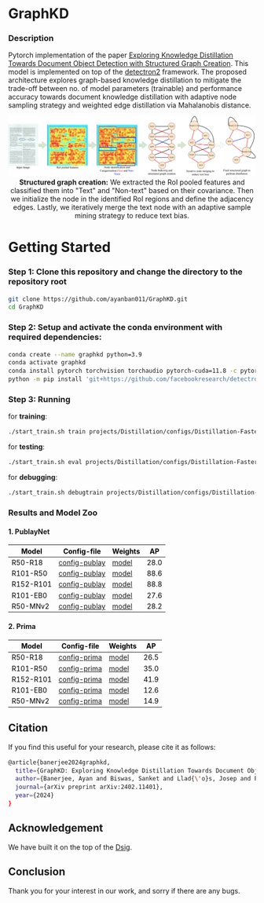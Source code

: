 # GraphKD

### Description
Pytorch implementation of the paper [Exploring Knowledge Distillation Towards Document Object Detection with Structured Graph Creation](https://arxiv.org/abs/2402.11401). This model is implemented on top of the [detectron2](https://github.com/facebookresearch/detectron2) framework. The proposed architecture explores graph-based knowledge distillation to mitigate the trade-off between no. of model parameters (trainable) and performance accuracy towards document knowledge distillation with adaptive node sampling strategy and weighted edge distillation via Mahalanobis distance.

<p align="center">
  <img src="https://github.com/ayanban011/GraphKD/blob/main/fig/sgc.png">
  <be>
<b>Structured graph creation:</b> We extracted the RoI pooled features and classified them into "Text" and "Non-text" based on their covariance. Then we initialize the node in the identified RoI regions and define the adjacency edges. Lastly, we iteratively merge the text node with an adaptive sample mining strategy to reduce text bias.
</p>

# Getting Started

### Step 1: Clone this repository and change the directory to the repository root
```bash
git clone https://github.com/ayanban011/GraphKD.git 
cd GraphKD
```

### Step 2: Setup and activate the conda environment with required dependencies:
```bash
conda create --name graphkd python=3.9
conda activate graphkd
conda install pytorch torchvision torchaudio pytorch-cuda=11.8 -c pytorch -c nvidia
python -m pip install 'git+https://github.com/facebookresearch/detectron2.git' --user
```

### Step 3: Running

for **training**:

```bash
./start_train.sh train projects/Distillation/configs/Distillation-FasterRCNN-R18-R50-dsig-1x.yaml
```

for **testing**:

```bash
./start_train.sh eval projects/Distillation/configs/Distillation-FasterRCNN-R18-R50-dsig-1x.yaml
```

for **debugging**:

```bash
./start_train.sh debugtrain projects/Distillation/configs/Distillation-FasterRCNN-R18-R50-dsig-1x.yaml
```

### Results and Model Zoo

#### 1. PublayNet

<table class="tg">
<thead>
  <tr>
    <th class="tg-amwm"><span style="font-style:normal;text-decoration:none;color:#000;background-color:transparent">Model</span></th>
    <th class="tg-amwm"><span style="font-style:normal;text-decoration:none;color:#000;background-color:transparent">Config-file</span></th>
    <th class="tg-amwm"><span style="font-style:normal;text-decoration:none;color:#000;background-color:transparent">Weights</span></th>
    <th class="tg-amwm"><span style="font-style:normal;text-decoration:none;color:#000;background-color:transparent">AP</span></th>
  </tr>
</thead>
<tbody>
  <tr>
    <td class="tg-baqh"><span style="font-weight:400;font-style:normal;text-decoration:none;color:#000;background-color:transparent">R50-R18</span></td>
    <td class="tg-baqh"><span style="font-weight:400;font-style:normal;text-decoration:none;color:#000;background-color:transparent"><a href=https://github.com/ayanban011/GraphKD/blob/main/projects/Distillation/configs/Distillation-FasterRCNN-R18-R50-dsig-1x.yaml>config-publay</a></span></td>
    <td class="tg-baqh"><span style="font-weight:400;font-style:normal;text-decoration:none;color:#000;background-color:transparent"><a href=https://drive.google.com/file/d/1w4B_a5Bkv80MM-ZKSkgmUCjvIvCHFJhj/view?usp=sharing>model</a></span></td>
    <td class="tg-baqh"><span style="font-weight:400;font-style:normal;text-decoration:none;color:#000;background-color:transparent">28.0</span></td>
  </tr>
  <tr>
    <td class="tg-baqh"><span style="font-weight:400;font-style:normal;text-decoration:none;color:#000;background-color:transparent">R101-R50</span></td>
    <td class="tg-baqh"><span style="font-weight:400;font-style:normal;text-decoration:none;color:#000;background-color:transparent"><a href=https://github.com/ayanban011/GraphKD/blob/main/projects/Distillation/configs/Distillation-FasterRCNN-R50-R101-dsig-1x.yaml>config-publay</a></span></td>
    <td class="tg-baqh"><span style="font-weight:400;font-style:normal;text-decoration:none;color:#000;background-color:transparent"><a href=https://drive.google.com/file/d/1oOzy7D6J0yb0Z_ALwpPZMbIZf_AmekvE/view?usp=sharing>model</a></span></td>
    <td class="tg-baqh"><span style="font-weight:400;font-style:normal;text-decoration:none;color:#000;background-color:transparent">88.6</span></td>
  </tr>
  <tr>
    <td class="tg-baqh"><span style="font-weight:400;font-style:normal;text-decoration:none;color:#000;background-color:transparent">R152-R101</span></td>
    <td class="tg-baqh"><span style="font-weight:400;font-style:normal;text-decoration:none;color:#000;background-color:transparent"><a href=https://github.com/ayanban011/GraphKD/blob/main/projects/Distillation/configs/Distillation-FasterRCNN-R101-R152-dsig-1x.yaml>config-publay</a></span></td>
    <td class="tg-baqh"><span style="font-weight:400;font-style:normal;text-decoration:none;color:#000;background-color:transparent"><a href=https://drive.google.com/file/d/1n1IHYu3DpvuE5Mfzwx-3dpIOuloirza8/view?usp=sharing>model</a></span></td>
    <td class="tg-baqh"><span style="font-weight:400;font-style:normal;text-decoration:none;color:#000;background-color:transparent">88.8</span></td>
  </tr>
  <tr>
    <td class="tg-baqh"><span style="font-weight:400;font-style:normal;text-decoration:none;color:#000;background-color:transparent">R101-EB0</span></td>
    <td class="tg-baqh"><span style="font-weight:400;font-style:normal;text-decoration:none;color:#000;background-color:transparent"><a href=https://github.com/ayanban011/GraphKD/blob/main/projects/Distillation/configs/Distillation-FasterRCNN-EB0-R101-dsig-1x.yaml>config-publay</a></span></td>
    <td class="tg-baqh"><span style="font-weight:400;font-style:normal;text-decoration:none;color:#000;background-color:transparent"><a href=https://drive.google.com/file/d/1WpEzJuzHL2pPIVoD185i3ZkDaZrFHQiP/view?usp=sharing>model</a></span></td>
    <td class="tg-baqh"><span style="font-weight:400;font-style:normal;text-decoration:none;color:#000;background-color:transparent">27.6</span></td>
  </tr>
  <tr>
    <td class="tg-baqh"><span style="font-weight:400;font-style:normal;text-decoration:none;color:#000;background-color:transparent">R50-MNv2</span></td>
    <td class="tg-baqh"><span style="font-weight:400;font-style:normal;text-decoration:none;color:#000;background-color:transparent"><a href=https://github.com/ayanban011/GraphKD/blob/main/projects/Distillation/configs/Distillation-FasterRCNN-MNV2-R50-dsig-1x.yaml>config-publay</a></span></td>
    <td class="tg-baqh"><span style="font-weight:400;font-style:normal;text-decoration:none;color:#000;background-color:transparent"><a href=https://drive.google.com/file/d/1vqyJTz5FcKgVSathNFIuFJ77hs3ljoUe/view?usp=sharing>model</a></span></td>
    <td class="tg-baqh"><span style="font-weight:400;font-style:normal;text-decoration:none;color:#000;background-color:transparent">28.2</span></td>
  </tr>
</tbody>
</table>

#### 2. Prima

<table class="tg">
<thead>
  <tr>
    <th class="tg-amwm"><span style="font-style:normal;text-decoration:none;color:#000;background-color:transparent">Model</span></th>
    <th class="tg-amwm"><span style="font-style:normal;text-decoration:none;color:#000;background-color:transparent">Config-file</span></th>
    <th class="tg-amwm"><span style="font-style:normal;text-decoration:none;color:#000;background-color:transparent">Weights</span></th>
    <th class="tg-amwm"><span style="font-style:normal;text-decoration:none;color:#000;background-color:transparent">AP</span></th>
  </tr>
</thead>
<tbody>
  <tr>
    <td class="tg-baqh"><span style="font-weight:400;font-style:normal;text-decoration:none;color:#000;background-color:transparent">R50-R18</span></td>
    <td class="tg-baqh"><span style="font-weight:400;font-style:normal;text-decoration:none;color:#000;background-color:transparent"><a href=https://github.com/ayanban011/GraphKD/blob/main/projects/Distillation/configs/Distillation-FasterRCNN-R18-R50-dsig-1x.yaml>config-prima</a></span></td>
    <td class="tg-baqh"><span style="font-weight:400;font-style:normal;text-decoration:none;color:#000;background-color:transparent"><a href=https://drive.google.com/file/d/1Kc02Sb5fi4KKE1gfJrJDrsVnCvBp30be/view?usp=sharing>model</a></span></td>
    <td class="tg-baqh"><span style="font-weight:400;font-style:normal;text-decoration:none;color:#000;background-color:transparent">26.5</span></td>
  </tr>
  <tr>
    <td class="tg-baqh"><span style="font-weight:400;font-style:normal;text-decoration:none;color:#000;background-color:transparent">R101-R50</span></td>
    <td class="tg-baqh"><span style="font-weight:400;font-style:normal;text-decoration:none;color:#000;background-color:transparent"><a href=https://github.com/ayanban011/GraphKD/blob/main/projects/Distillation/configs/Distillation-FasterRCNN-R50-R101-dsig-1x.yaml>config-prima</a></span></td>
    <td class="tg-baqh"><span style="font-weight:400;font-style:normal;text-decoration:none;color:#000;background-color:transparent"><a href=https://drive.google.com/file/d/1KGTyu_klAX9RXF7l6eJt10aRM0kowDXd/view?usp=sharing>model</a></span></td>
    <td class="tg-baqh"><span style="font-weight:400;font-style:normal;text-decoration:none;color:#000;background-color:transparent">35.0</span></td>
  </tr>
  <tr>
    <td class="tg-baqh"><span style="font-weight:400;font-style:normal;text-decoration:none;color:#000;background-color:transparent">R152-R101</span></td>
    <td class="tg-baqh"><span style="font-weight:400;font-style:normal;text-decoration:none;color:#000;background-color:transparent"><a href=https://github.com/ayanban011/GraphKD/blob/main/projects/Distillation/configs/Distillation-FasterRCNN-R101-R152-dsig-1x.yaml>config-prima</a></span></td>
    <td class="tg-baqh"><span style="font-weight:400;font-style:normal;text-decoration:none;color:#000;background-color:transparent"><a href=https://drive.google.com/file/d/1qYr3OE3bRm3yuQQmkk06kIul42AA88eY/view?usp=sharing>model</a></span></td>
    <td class="tg-baqh"><span style="font-weight:400;font-style:normal;text-decoration:none;color:#000;background-color:transparent">41.9</span></td>
  </tr>
  <tr>
    <td class="tg-baqh"><span style="font-weight:400;font-style:normal;text-decoration:none;color:#000;background-color:transparent">R101-EB0</span></td>
    <td class="tg-baqh"><span style="font-weight:400;font-style:normal;text-decoration:none;color:#000;background-color:transparent"><a href=https://github.com/ayanban011/GraphKD/blob/main/projects/Distillation/configs/Distillation-FasterRCNN-EB0-R101-dsig-1x.yaml>config-prima</a></span></td>
    <td class="tg-baqh"><span style="font-weight:400;font-style:normal;text-decoration:none;color:#000;background-color:transparent"><a href=https://drive.google.com/file/d/1Y-sBdp23svSdWpmiPZbeH2zdmeP7flV-/view?usp=sharing>model</a></span></td>
    <td class="tg-baqh"><span style="font-weight:400;font-style:normal;text-decoration:none;color:#000;background-color:transparent">12.6</span></td>
  </tr>
  <tr>
    <td class="tg-baqh"><span style="font-weight:400;font-style:normal;text-decoration:none;color:#000;background-color:transparent">R50-MNv2</span></td>
    <td class="tg-baqh"><span style="font-weight:400;font-style:normal;text-decoration:none;color:#000;background-color:transparent"><a href=https://github.com/ayanban011/GraphKD/blob/main/projects/Distillation/configs/Distillation-FasterRCNN-MNV2-R50-dsig-1x.yaml>config-prima</a></span></td>
    <td class="tg-baqh"><span style="font-weight:400;font-style:normal;text-decoration:none;color:#000;background-color:transparent"><a href=https://drive.google.com/file/d/1rdM_ohiIBhRayaO3CD2EvWEVd8Hy-U2p/view?usp=sharing>model</a></span></td>
    <td class="tg-baqh"><span style="font-weight:400;font-style:normal;text-decoration:none;color:#000;background-color:transparent">14.9</span></td>
  </tr>
</tbody>
</table>

## Citation

If you find this useful for your research, please cite it as follows:

```bash
@article{banerjee2024graphkd,
  title={GraphKD: Exploring Knowledge Distillation Towards Document Object Detection with Structured Graph Creation},
  author={Banerjee, Ayan and Biswas, Sanket and Llad{\'o}s, Josep and Pal, Umapada},
  journal={arXiv preprint arXiv:2402.11401},
  year={2024}
}
```

## Acknowledgement

We have built it on the top of the [Dsig](https://github.com/dvlab-research/Dsig).


## Conclusion
Thank you for your interest in our work, and sorry if there are any bugs.

